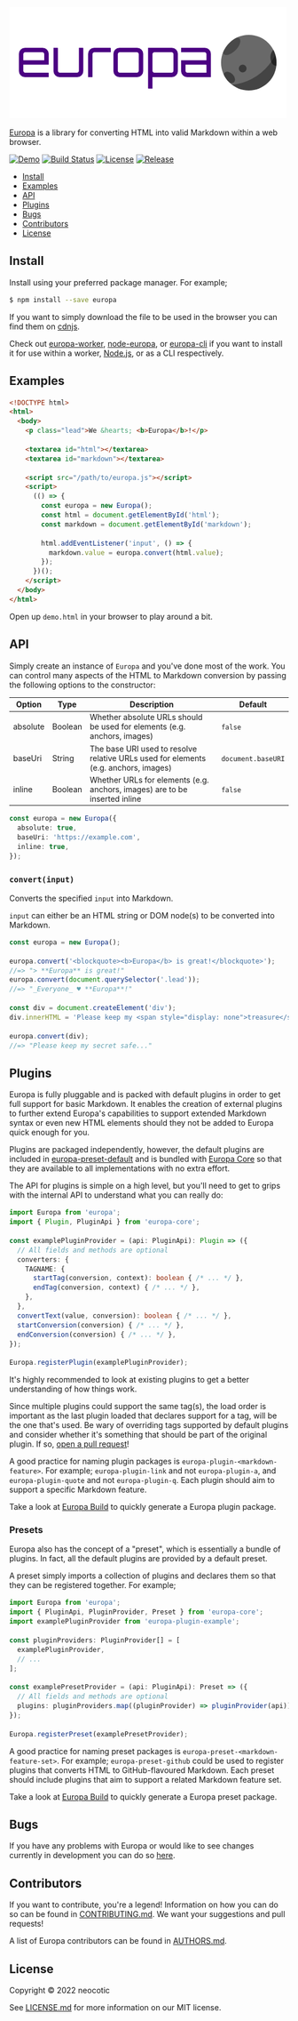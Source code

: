 ![Europa](https://raw.githubusercontent.com/neocotic/europa-branding/main/assets/banner/europa/europa-banner-500x200.png)

[Europa](https://github.com/neocotic/europa/tree/main/packages/europa) is a library for converting HTML into valid
Markdown within a web browser.

[![Demo](https://img.shields.io/badge/demo-live-brightgreen.svg?style=flat-square)](https://codepen.io/neocotic/pen/YzeKvzG)
[![Build Status](https://img.shields.io/github/workflow/status/neocotic/europa/CI/main?style=flat-square)](https://github.com/neocotic/europa/actions/workflows/ci.yml)
[![License](https://img.shields.io/npm/l/europa.svg?style=flat-square)](https://github.com/neocotic/europa/raw/main/packages/europa/LICENSE.md)
[![Release](https://img.shields.io/npm/v/europa.svg?style=flat-square)](https://npmjs.com/package/europa)

* [Install](#install)
* [Examples](#examples)
* [API](#api)
* [Plugins](#plugins)
* [Bugs](#bugs)
* [Contributors](#contributors)
* [License](#license)

## Install

Install using your preferred package manager. For example;

``` bash
$ npm install --save europa
```

If you want to simply download the file to be used in the browser you can find them on
[cdnjs](https://cdnjs.com/libraries/europa).

Check out [europa-worker](https://github.com/neocotic/europa/tree/main/packages/europa-worker),
[node-europa](https://github.com/neocotic/europa/tree/main/packages/node-europa), or
[europa-cli](https://github.com/neocotic/europa/tree/main/packages/europa-cli) if you want to install it for use within
a worker, [Node.js](https://nodejs.org), or as a CLI respectively.

## Examples

``` html
<!DOCTYPE html>
<html>
  <body>
    <p class="lead">We &hearts; <b>Europa</b>!</p>

    <textarea id="html"></textarea>
    <textarea id="markdown"></textarea>

    <script src="/path/to/europa.js"></script>
    <script>
      (() => {
        const europa = new Europa();
        const html = document.getElementById('html');
        const markdown = document.getElementById('markdown');

        html.addEventListener('input', () => {
          markdown.value = europa.convert(html.value);
        });
      })();
    </script>
  </body>
</html>
```

Open up `demo.html` in your browser to play around a bit.

## API

Simply create an instance of `Europa` and you've done most of the work. You can control many aspects of the HTML to
Markdown conversion by passing the following options to the constructor:

| Option   | Type    | Description                                                                         | Default            |
|----------|---------|-------------------------------------------------------------------------------------|--------------------|
| absolute | Boolean | Whether absolute URLs should be used for elements (e.g. anchors, images)            | `false`            |
| baseUri  | String  | The base URI used to resolve relative URLs used for elements (e.g. anchors, images) | `document.baseURI` |
| inline   | Boolean | Whether URLs for elements (e.g. anchors, images) are to be inserted inline          | `false`            |

``` typescript
const europa = new Europa({
  absolute: true,
  baseUri: 'https://example.com',
  inline: true,
});
```

### `convert(input)`

Converts the specified `input` into Markdown.

`input` can either be an HTML string or DOM node(s) to be converted into Markdown.

``` typescript
const europa = new Europa();

europa.convert('<blockquote><b>Europa</b> is great!</blockquote>');
//=> "> **Europa** is great!"
europa.convert(document.querySelector('.lead'));
//=> "_Everyone_ ♥ **Europa**!"

const div = document.createElement('div');
div.innerHTML = 'Please keep my <span style="display: none">treasure</span> secret safe...';

europa.convert(div);
//=> "Please keep my secret safe..."
```

## Plugins

Europa is fully pluggable and is packed with default plugins in order to get full support for basic Markdown. It
enables the creation of external plugins to further extend Europa's capabilities to support extended Markdown syntax or
even new HTML elements should they not be added to Europa quick enough for you.

Plugins are packaged independently, however, the default plugins are included in
[europa-preset-default](https://github.com/neocotic/europa/tree/main/packages/europa-preset-default) and is bundled with
[Europa Core](https://github.com/neocotic/europa/tree/main/packages/europa-core) so that they are available to all
implementations with no extra effort.

The API for plugins is simple on a high level, but you'll need to get to grips with the internal API to understand what
you can really do:

``` typescript
import Europa from 'europa';
import { Plugin, PluginApi } from 'europa-core';

const examplePluginProvider = (api: PluginApi): Plugin => ({
  // All fields and methods are optional
  converters: {
    TAGNAME: {
      startTag(conversion, context): boolean { /* ... */ },
      endTag(conversion, context) { /* ... */ },
    },
  },
  convertText(value, conversion): boolean { /* ... */ },
  startConversion(conversion) { /* ... */ },
  endConversion(conversion) { /* ... */ },
});

Europa.registerPlugin(examplePluginProvider);
```

It's highly recommended to look at existing plugins to get a better understanding of how things work.

Since multiple plugins could support the same tag(s), the load order is important as the last plugin loaded that
declares support for a tag, will be the one that's used. Be wary of overriding tags supported by default plugins and
consider whether it's something that should be part of the original plugin. If so, [open a pull request](#contributors)!

A good practice for naming plugin packages is `europa-plugin-<markdown-feature>`. For example; `europa-plugin-link` and
not `europa-plugin-a`, and `europa-plugin-quote` and not `europa-plugin-q`. Each plugin should aim to support a specific
Markdown feature.

Take a look at [Europa Build](https://github.com/neocotic/europa/tree/main/packages/europa-build) to quickly generate a
Europa plugin package.

### Presets

Europa also has the concept of a "preset", which is essentially a bundle of plugins. In fact, all the default plugins
are provided by a default preset.

A preset simply imports a collection of plugins and declares them so that they can be registered together. For example;

``` typescript
import Europa from 'europa';
import { PluginApi, PluginProvider, Preset } from 'europa-core';
import examplePluginProvider from 'europa-plugin-example';

const pluginProviders: PluginProvider[] = [
  examplePluginProvider,
  // ...
];

const examplePresetProvider = (api: PluginApi): Preset => ({
  // All fields and methods are optional
  plugins: pluginProviders.map((pluginProvider) => pluginProvider(api)),
});

Europa.registerPreset(examplePresetProvider);
```

A good practice for naming preset packages is `europa-preset-<markdown-feature-set>`. For example;
`europa-preset-github` could be used to register plugins that converts HTML to GitHub-flavoured Markdown. Each preset
should include plugins that aim to support a related Markdown feature set.

Take a look at [Europa Build](https://github.com/neocotic/europa/tree/main/packages/europa-build) to quickly generate a
Europa preset package.

## Bugs

If you have any problems with Europa or would like to see changes currently in development you can do so
[here](https://github.com/neocotic/europa/issues).

## Contributors

If you want to contribute, you're a legend! Information on how you can do so can be found in
[CONTRIBUTING.md](https://github.com/neocotic/europa/blob/main/CONTRIBUTING.md). We want your suggestions and pull
requests!

A list of Europa contributors can be found in [AUTHORS.md](https://github.com/neocotic/europa/blob/main/AUTHORS.md).

## License

Copyright © 2022 neocotic

See [LICENSE.md](https://github.com/neocotic/europa/raw/main/packages/europa/LICENSE.md) for more information on our MIT
license.
